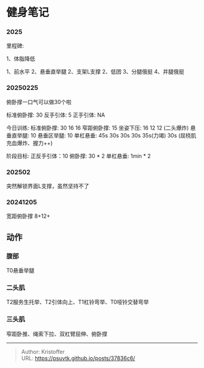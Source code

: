 # 健身笔记


### 2025

里程碑: 

1、体脂降低

1、前水平
2、悬垂直举腿
2、支架L支撑
2、低团
3、分腿俄挺
4、并腿俄挺


### 20250225
俯卧撑一口气可以做30个啦

标准俯卧撑: 30
反手引体: 5
正手引体: NA 

今日训练:
标准俯卧撑: 30 16 16
窄距俯卧撑: 15
坐姿下压: 16 12 12 (二头爆炸)
悬垂直举腿: 10 
悬垂区举腿: 10
单杠悬垂:  45s 30s 30s 30s 35s(力竭) 30s (屈桡肌充血爆炸、握力&#43;&#43;)

阶段目标: 
正反手引体：10
俯卧撑: 30 * 2
单杠悬垂: 1min * 2

### 202502
突然解锁界面L支撑，虽然坚持不了

### 20241205
宽距俯卧撑 8&#43;12&#43;



## 动作


### 腹部
T0悬垂举腿

### 二头肌
T2服务生托举、T2引体向上、T1杠铃弯举、T0哑铃交替弯举

### 三头肌
窄距卧推、绳索下拉、双杠臂屈伸、俯卧撑

---

> Author: Kristoffer  
> URL: https://psuvtk.github.io/posts/37836c6/  

